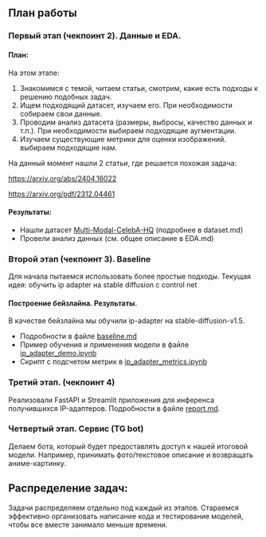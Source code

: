 ## План работы
### Первый этап (чекпоинт 2). Данные и EDA.

#### План:
На этом этапе:
1. Знакомимся с темой, читаем статьи, смотрим, какие есть подходы к решению подобных задач. 
2. Ищем подходящий датасет, изучаем его. При необходимости собираем свои данные.
3. Проводим анализ датасета (размеры, выбросы, качество данных и т.п.). При необходимости выбираем подходящие аугментации.
4. Изучаем существующие метрики для оценки изображений. выбираем подходящие нам.

На данный момент нашли 2 статьи, где решается похожая задача:

https://arxiv.org/abs/2404.16022

https://arxiv.org/pdf/2312.04461

#### Результаты:

- Нашли датасет [Multi-Modal-CelebA-HQ](https://github.com/IIGROUP/MM-CelebA-HQ-Dataset) (подробнее в dataset.md)
- Провели анализ данных (см. общее описание в EDA.md)

### Второй этап (чекпоинт 3). Baseline

Для начала пытаемся использовать более простые подходы. Текущая идея: обучить ip adapter на stable diffusion с control net

#### Построение бейзлайна. Результаты.

В качестве бейзлайна мы обучили  ip-adapter на stable-diffusion-v1.5.

- Подробности в файле [baseline.md](./baseline.md)
- Пример обучения и применения модели в файле  [ip_adapter_demo.ipynb](./ip_adapter_demo.ipynb)
- Скрипт с подсчетом метрик в [ip_adapter_metrics.ipynb](./ip_adapter_metrics.ipynb)

### Третий этап. (чекпоинт 4)

Реализовали FastAPI и Streamlit приложения для инференса получившихся IP-адаптеров. Подробности в файле [report.md](./report.md).

### Четвертый этап. Сервис (TG bot)

Делаем бота, который будет предоставлять доступ к нашей итоговой модели. Например, принимать фото/текстовое описание и возвращать аниме-картинку.

## Распределение задач:

Задачи распределяем отдельно под каждый из этапов. Стараемся эффективно организовать написание кода и тестирование моделей, чтобы все вместе занимало меньше времени.